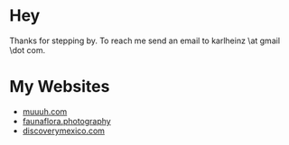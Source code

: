 # Hey

Thanks for stepping by. To reach me send an email to karlheinz \at gmail \dot com.

# My Websites
- [muuuh.com](https://muuuh.com "Wildlife Photography")
- [faunaflora.photography](https://faunaflora.photography "Fauna Flora Photography")
- [discoverymexico.com](https://www.discoverymexico.com "Discovery Mexico")
